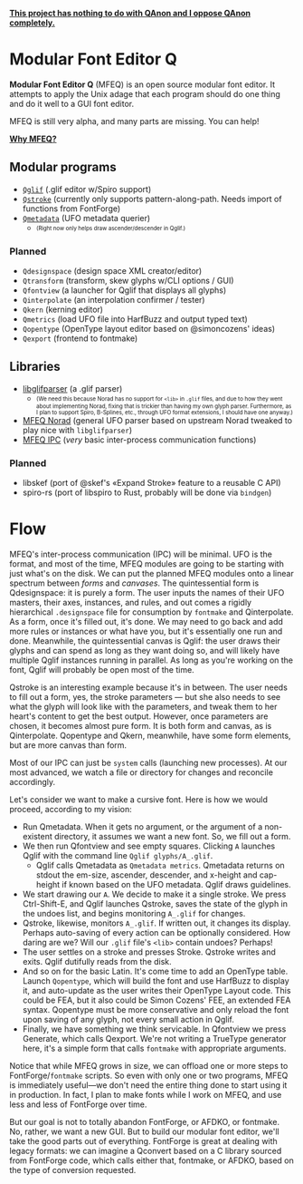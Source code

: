 [**This project has nothing to do with QAnon and I oppose QAnon completely.**](https://github.com/mfeq/mfeq/blob/master/doc/QAnon.md)

# Modular Font Editor Q

**Modular Font Editor Q** (MFEQ) is an open source modular font editor. It attempts to apply the Unix adage that each program should do one thing and do it well to a GUI font editor.

MFEQ is still very alpha, and many parts are missing. You can help!

**[Why MFEQ?](https://github.com/mfeq/mfeq/blob/master/doc/Why.md)**

## Modular programs

* [`Qglif`](https://github.com/mfeq/Qglif) (.glif editor w/Spiro support)
* [`Qstroke`](https://github.com/mfeq/Qstroke) (currently only supports pattern-along-path. Needs import of functions from FontForge)
* [`Qmetadata`](https://github.com/mfeq/Qmetadata) (UFO metadata querier)
  * <sub><sup>(Right now only helps draw ascender/descender in Qglif.)</sup></sub>

### Planned

* `Qdesignspace` (design space XML creator/editor)
* `Qtransform` (transform, skew glyphs w/CLI options / GUI)
* `Qfontview` (a launcher for Qglif that displays all glyphs)
* `Qinterpolate` (an interpolation confirmer / tester)
* `Qkern` (kerning editor)
* `Qmetrics` (load UFO file into HarfBuzz and output typed text)
* `Qopentype` (OpenType layout editor based on @simoncozens' ideas)
* `Qexport` (frontend to fontmake)

## Libraries

* [libglifparser](https://github.com/mfeq/glifparser) (a .glif parser)
  * <sub><sup>(We need this because Norad has no support for `<lib>` in `.glif` files, and due to how they went about implementing Norad, fixing that is trickier than having my own glyph parser. Furthermore, as I plan to support Spiro, B-Splines, etc., through UFO format extensions, I should have one anyway.)</sup></sub>
* [MFEQ Norad](https://github.com/mfeq/norad) (general UFO parser based on upstream Norad tweaked to play nice with `libglifparser`)
* [MFEQ IPC](https://github.com/mfeq/ipc) (_very_ basic inter-process communication functions)

### Planned

* libskef (port of @skef's &laquo;Expand Stroke&raquo; feature to a reusable C API)
* spiro-rs (port of libspiro to Rust, probably will be done via `bindgen`)

# Flow

MFEQ's inter-process communication (IPC) will be minimal. UFO is the format, and most of the time, MFEQ modules are going to be starting with just what's on the disk. We can put the planned MFEQ modules onto a linear spectrum between _forms_ and _canvases_. The quintessential form is Qdesignspace: it is purely a form. The user inputs the names of their UFO masters, their axes, instances, and rules, and out comes a rigidly hierarchical `.designspace` file for consumption by `fontmake` and Qinterpolate. As a form, once it's filled out, it's done. We may need to go back and add more rules or instances or what have you, but it's essentially one run and done. Meanwhile, the quintessential canvas is Qglif: the user draws their glyphs and can spend as long as they want doing so, and will likely have multiple Qglif instances running in parallel. As long as you're working on the font, Qglif will probably be open most of the time.

Qstroke is an interesting example because it's in between. The user needs to fill out a form, yes, the stroke parameters &mdash; but she also needs to see what the glyph will look like with the parameters, and tweak them to her heart's content to get the best output. However, once parameters are chosen, it becomes almost pure form. It is both form and canvas, as is Qinterpolate. Qopentype and Qkern, meanwhile, have some form elements, but are more canvas than form.

Most of our IPC can just be `system` calls (launching new processes). At our most advanced, we watch a file or directory for changes and reconcile accordingly.

Let's consider we want to make a cursive font. Here is how we would proceed, according to my vision:

* Run Qmetadata. When it gets no argument, or the argument of a non-existent directory, it assumes we want a new font. So, we fill out a form.
* We then run Qfontview and see empty squares. Clicking `A` launches Qglif with the command line `Qglif glyphs/A_.glif`.
  * Qglif calls Qmetadata as `Qmetadata metrics`. Qmetadata returns on stdout the em-size, ascender, descender, and x-height and cap-height if known based on the UFO metadata. Qglif draws guidelines.
* We start drawing our `A`. We decide to make it a single stroke. We press Ctrl-Shift-E, and Qglif launches Qstroke, saves the state of the glyph in the undoes list, and begins monitoring `A_.glif` for changes.
* Qstroke, likewise, monitors `A_.glif`. If written out, it changes its display. Perhaps auto-saving of every action can be optionally considered. How daring are we? Will our `.glif` file's `<lib>` contain undoes? Perhaps!
* The user settles on a stroke and presses Stroke. Qstroke writes and exits. Qglif dutifully reads from the disk.
* And so on for the basic Latin. It's come time to add an OpenType table. Launch `Qopentype`, which will build the font and use HarfBuzz to display it, and auto-update as the user writes their OpenType Layout code. This could be FEA, but it also could be Simon Cozens' FEE, an extended FEA syntax. Qopentype must be more conservative and only reload the font upon saving of any glyph, not every small action in Qglif.
* Finally, we have something we think servicable. In Qfontview we press Generate, which calls Qexport. We're not writing a TrueType generator here, it's a simple form that calls `fontmake` with appropriate arguments.

Notice that while MFEQ grows in size, we can offload one or more steps to FontForge/`fontmake` scripts. So even with only one or two programs, MFEQ is immediately useful&mdash;we don't need the entire thing done to start using it in production. In fact, I plan to make fonts while I work on MFEQ, and use less and less of FontForge over time.

But our goal is not to totally abandon FontForge, or AFDKO, or fontmake. No, rather, we want a new GUI. But to build our modular font editor, we'll take the good parts out of everything. FontForge is great at dealing with legacy formats: we can imagine a Qconvert based on a C library sourced from FontForge code, which calls either that, fontmake, or AFDKO, based on the type of conversion requested.
